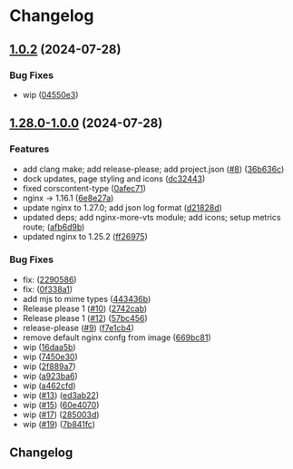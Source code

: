 # Changelog

## [1.0.2](https://github.com/oleksii-honchar/nginx-more/compare/v1.0.1...v1.0.2) (2024-07-28)


### Bug Fixes

* wip ([04550e3](https://github.com/oleksii-honchar/nginx-more/commit/04550e33bc6c16598dc8fa0e0404a5312cff5e08))

## [1.28.0-1.0.0](https://github.com/oleksii-honchar/nginx-more/compare/v1.27.0-1.0.0...v1.28.0-1.0.0) (2024-07-28)


### Features

* add clang make; add release-please; add project.json ([#8](https://github.com/oleksii-honchar/nginx-more/issues/8)) ([36b636c](https://github.com/oleksii-honchar/nginx-more/commit/36b636c6123631c00cb2320e7ac6663824a3bb0e))
* dock updates, page styling and icons ([dc32443](https://github.com/oleksii-honchar/nginx-more/commit/dc3244300ae435faa3c55ebdc73d45be3a000c62))
* fixed corscontent-type ([0afec71](https://github.com/oleksii-honchar/nginx-more/commit/0afec718938963fb292a633de08e1b7bd4400890))
* nginx -&gt; 1.16.1 ([6e8e27a](https://github.com/oleksii-honchar/nginx-more/commit/6e8e27a10b7a51741edefddb5f44d25a8ea6b83a))
* update nginx to 1.27.0; add json log format ([d21828d](https://github.com/oleksii-honchar/nginx-more/commit/d21828daa38ec4c9800344f16b097013fecd907a))
* updated deps; add nginx-more-vts module; add icons; setup metrics route; ([afb6d9b](https://github.com/oleksii-honchar/nginx-more/commit/afb6d9b72f3d84abc6d698430a12305db58c02a2))
* updated nginx to 1.25.2 ([ff26975](https://github.com/oleksii-honchar/nginx-more/commit/ff26975f70debbf65c2df4c68492daad20f057cd))


### Bug Fixes

* fix:  ([2290586](https://github.com/oleksii-honchar/nginx-more/commit/22905860267a1fb5e94819317bda8090ec63749c))
* fix:  ([0f338a1](https://github.com/oleksii-honchar/nginx-more/commit/0f338a17e7b111fab6b2693c1dd23a7a2206cd1e))
* add mjs to mime types ([443436b](https://github.com/oleksii-honchar/nginx-more/commit/443436b7390655a0494586dcd8bfac6bdc4184e2))
* Release please 1 ([#10](https://github.com/oleksii-honchar/nginx-more/issues/10)) ([2742cab](https://github.com/oleksii-honchar/nginx-more/commit/2742cab4cb4d5b171eba75f335b8fd73671adbc7))
* Release please 1 ([#12](https://github.com/oleksii-honchar/nginx-more/issues/12)) ([57bc456](https://github.com/oleksii-honchar/nginx-more/commit/57bc456f55b8ff94f50d90f97a9c8fd04e1caeed))
* release-please ([#9](https://github.com/oleksii-honchar/nginx-more/issues/9)) ([f7e1cb4](https://github.com/oleksii-honchar/nginx-more/commit/f7e1cb4b7aa6ee97deb2b79c0b458808fc4c9a49))
* remove default nginx confg from image ([669bc81](https://github.com/oleksii-honchar/nginx-more/commit/669bc81f82b872e592d6204d9c5e0b2be74497e2))
* wip ([16daa5b](https://github.com/oleksii-honchar/nginx-more/commit/16daa5b19a1f69b1e9b6c217bd2932670c3d39bd))
* wip ([7450e30](https://github.com/oleksii-honchar/nginx-more/commit/7450e30f7e2f5f0b3965e4c81b39395953d5a1f0))
* wip ([2f889a7](https://github.com/oleksii-honchar/nginx-more/commit/2f889a7f1f7ffab370f6b93de74f2a2bfb1bfe52))
* wip ([a923ba6](https://github.com/oleksii-honchar/nginx-more/commit/a923ba610f88bc9bc401721cfc5a249eddf20b9d))
* wip ([a462cfd](https://github.com/oleksii-honchar/nginx-more/commit/a462cfd26ce725c8344f3d30b795a1ce22facebf))
* wip ([#13](https://github.com/oleksii-honchar/nginx-more/issues/13)) ([ed3ab22](https://github.com/oleksii-honchar/nginx-more/commit/ed3ab22a97da5b60750bf8326964db13b9051510))
* wip ([#15](https://github.com/oleksii-honchar/nginx-more/issues/15)) ([60e4070](https://github.com/oleksii-honchar/nginx-more/commit/60e4070b55734a3a645a2e89a19ccbfc5ec21924))
* wip ([#17](https://github.com/oleksii-honchar/nginx-more/issues/17)) ([285003d](https://github.com/oleksii-honchar/nginx-more/commit/285003d7e62e9a9f529e43f57e67178138a83eb3))
* wip ([#19](https://github.com/oleksii-honchar/nginx-more/issues/19)) ([7b841fc](https://github.com/oleksii-honchar/nginx-more/commit/7b841fc3cafe6f8f9954312df59d51843d771d4b))

## Changelog
